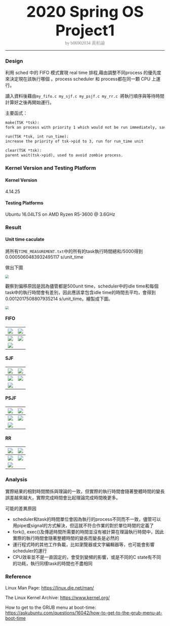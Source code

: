 <center><font size="30"><b>2020 Spring OS Project1</b></font></center>

<center><span style="font-weight:light; color:#7a7a7a; font-family:Merriweather;">by b06902034 </span><span style="font-weight:light; color:#7a7a7a; font-family:Noto Serif CJK SC;">黃柏諭</span></center>

---

### Design

利用 sched 中的 FIFO 模式實現 real time 排程,藉由調整不同process 的優先度來決定現在該執行哪個 。process scheduler 和 process都在同一顆 CPU 上運行。

讀入資料後藉由`my_fifo.c my_sjf.c my_psjf.c my_rr.c `將執行順序與等待時間計算好之後再開始運行。

主要函式：

```txt
make(TSK *tsk):
fork an process with priority 1 which would not be run immediately, save the pid to tsk->pid.

run(TSK *tsk, int run_time):
increase the priority of tsk->pid to 3, run for run_time unit

clear(TSK *tsk):
parent wait(tsk->pid), used to avoid zombie process.
```

### Kernel Version and Testing Platform

#### Kernel Version

4.14.25

#### Testing Platforms

Ubuntu 16.04LTS on AMD Ryzen R5-3600 @ 3.6GHz

### Result

#### Unit time caculate

將所有`TIME_MEASUREMENT.txt`中的所有的task執行時間總和/$5000$得到 $0.0005060483932495117$ s/unit_time

做出下圖

<img src="png/TIME_MEASUREMENT.png" style="zoom:67%;" />

觀察到偏移原因是因為儘管都是500unit time，scheduler中的idle time和每個task中的執行時間會有差別，因此應該拿包含idle time的時間去平均，會得到$0.0012017508807935214$ s/unit_time。繪製成下圖。

<img src="png/TIME_MEASUREMENT_new.png" style="zoom:67%;" />

#### FIFO

| ![](png/FIFO_1.png) | ![](png/FIFO_2.png) |
| ------------------- | ------------------- |
| ![](png/FIFO_3.png) | ![](png/FIFO_4.png) |
| ![](png/FIFO_5.png) |                     |

#### SJF

| ![](png/SJF_1.png) | ![](png/SJF_2.png) |
| ------------------- | ------------------- |
| ![](png/SJF_3.png) | ![](png/SJF_4.png) |
| ![](png/SJF_5.png) |                     |

#### PSJF

| ![](png/PSJF_1.png) | ![](png/PSJF_2.png) |
| ------------------- | ------------------- |
| ![](png/PSJF_3.png) | ![](png/PSJF_4.png) |
| ![](png/PSJF_5.png) |                     |

#### RR

| ![](png/RR_1.png) | ![](png/RR_2.png) |
| ------------------- | ------------------- |
| ![](png/RR_3.png) | ![](png/RR_4.png) |
| ![](png/RR_5.png) |                     |

### Analysis

實際結果的相對時間關係與理論的一致，但實際的執行時間會隨著整體時間的變長誤差越來越大，實際完成時間會比起理論完成時間晚更多。



可能的差異原因

* scheduler和task的時間單位會因為執行的process不同而不一致，儘管可以用pipe或signal的方式解決，但這就不符合作業的對於單位時間的定義了
* fork(), exec()及傳遞時間所需要的時間並沒有被計算在理論執行時間中，因此實際的執行時間會隨著整體時間的變長而變長是必然的
* 運行程式時的其他工作負載，比如瀏覽器或文字編輯器等，也可能會影響scheduler的運行
* CPU效率並不是一直固定的，會受到變頻的影響，或是不同的C state有不同的功耗，執行同樣task的時間也不盡相同

### Reference

Linux Man Page: https://linux.die.net/man/

The Linux Kernel Archive: https://www.kernel.org/

How to get to the GRUB menu at boot-time: https://askubuntu.com/questions/16042/how-to-get-to-the-grub-menu-at-boot-time